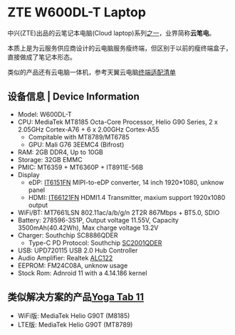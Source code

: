 # ZTE W600DL-T Laptop

中兴(ZTE)出品的云笔记本电脑(Cloud laptop)系列[之一](https://www.zte.com.cn/china/product_index/secure_office_cloudcomputers/usmart/w600d/usmart-w600d.html)，业界简称**云笔电**。

本质上是为云服务供应商设计的云电脑服务瘦终端，但区别于以前的瘦终端盒子，直接做成了笔记本形态。

类似的产品还有云电脑一体机，参考天翼云电脑[终端适配清单](https://gdoss.xstore.ctyun.cn/ctyun-it-0727/help/754947050092864512.xlsx)

## 设备信息 | Device Information
- Model: W600DL-T
- CPU: MediaTek MT8185 Octa-Core Processor, Helio G90 Series, 2 x 2.05GHz Cortex-A76 + 6 x 2.00GHz Cortex-A55
  - Compitable with MT8789/MT6785
  - GPU: Mali G76 3EEMC4 (Bifrost)
- RAM: 2GB DDR4, Up to 10GB
- Storage: 32GB EMMC
- PMIC: MT6359 + MT6360P + IT8911E-56B
- Display
  - eDP: [IT6151FN](https://www.ite.com.tw/zh-cn/product/view?mid=76) MIPI-to-eDP converter, 14 inch 1920*1080, unknow panel
  - HDMI: [IT66121FN](https://www.ite.com.tw/en/product/view?mid=20) HDMI1.4 Transmitter, maxium support 1920x1080 output
- WiFi/BT: MT7661LSN 802.11ac/a/b/g/n 2T2R 867Mbps + BT5.0, SDIO
- Battery: 278596-3S1P, Output voltage 11.55V, Capacity 3500mAh(40.42Wh), Max charge voltage 13.2V
- Charger: Southchip SC8886QDER
  - Type-C PD Protocol: Southchip [SC2001QDER](https://cn.southchip.com/product/info/615)
- USB: UPD720115 USB 2.0 Hub Controller
- Audio Amplifier: Realtek [ALC122](https://www.realtek.com/en/products/computer-peripheral-ics/item/alc122)
- EEPROM: FM24C08A, unknow usage
- Stock Rom: Adnroid 11 with a 4.14.186 kernel

## 类似解决方案的产品[Yoga Tab 11](https://www.notebookcheck-cn.com/Yoga-Tab-11-Android.574040.0.html)
- WiFi版: MediaTek Helio G90T (M8185)
- LTE版: MediaTek Helio G90T (MT8789)

